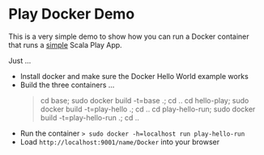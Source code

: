 # Play Docker Demo

This is a very simple demo to show how you can run a Docker container that runs a [simple](https://github.com/rolandtritsch/scala-play-hello) Scala Play App.

Just ...

* Install docker and make sure the Docker Hello World example works
* Build the three containers ...
    > cd base; sudo docker build -t=base .; cd ..
    > cd hello-play; sudo docker build -t=play-hello .; cd ..
    > cd play-hello-run; sudo docker build -t=play-hello-run .; cd ..
* Run the container `> sudo docker -h=localhost run play-hello-run`
* Load `http://localhost:9001/name/Docker` into your browser
